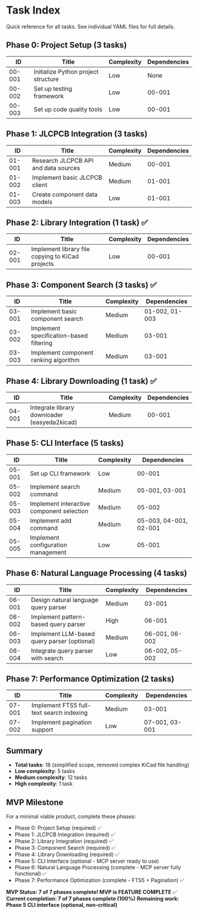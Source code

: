 # Task Index

Quick reference for all tasks. See individual YAML files for full details.

## Phase 0: Project Setup (3 tasks)

| ID | Title | Complexity | Dependencies |
|---|---|---|---|
| 00-001 | Initialize Python project structure | Low | None |
| 00-002 | Set up testing framework | Low | 00-001 |
| 00-003 | Set up code quality tools | Low | 00-001 |

## Phase 1: JLCPCB Integration (3 tasks)

| ID | Title | Complexity | Dependencies |
|---|---|---|---|
| 01-001 | Research JLCPCB API and data sources | Medium | 00-001 |
| 01-002 | Implement basic JLCPCB client | Medium | 01-001 |
| 01-003 | Create component data models | Low | 01-001 |

## Phase 2: Library Integration (1 task) ✅

| ID | Title | Complexity | Dependencies |
|---|---|---|---|
| 02-001 | Implement library file copying to KiCad projects | Low | 00-001 | ✅ COMPLETE |

## Phase 3: Component Search (3 tasks) ✅

| ID | Title | Complexity | Dependencies |
|---|---|---|---|
| 03-001 | Implement basic component search | Medium | 01-002, 01-003 | ✅ COMPLETE |
| 03-002 | Implement specification-based filtering | Medium | 03-001 | ✅ COMPLETE |
| 03-003 | Implement component ranking algorithm | Medium | 03-001 | ✅ COMPLETE |

## Phase 4: Library Downloading (1 task) ✅

| ID | Title | Complexity | Dependencies |
|---|---|---|---|
| 04-001 | Integrate library downloader (easyeda2kicad) | Medium | 00-001 | ✅ COMPLETE |

## Phase 5: CLI Interface (5 tasks)

| ID | Title | Complexity | Dependencies |
|---|---|---|---|
| 05-001 | Set up CLI framework | Low | 00-001 |
| 05-002 | Implement search command | Medium | 05-001, 03-001 |
| 05-003 | Implement interactive component selection | Medium | 05-002 |
| 05-004 | Implement add command | Medium | 05-003, 04-001, 02-001 |
| 05-005 | Implement configuration management | Low | 05-001 |

## Phase 6: Natural Language Processing (4 tasks)

| ID | Title | Complexity | Dependencies |
|---|---|---|---|
| 06-001 | Design natural language query parser | Medium | 03-001 |
| 06-002 | Implement pattern-based query parser | High | 06-001 |
| 06-003 | Implement LLM-based query parser (optional) | Medium | 06-001, 06-002 |
| 06-004 | Integrate query parser with search | Low | 06-002, 05-002 |

## Phase 7: Performance Optimization (2 tasks)

| ID | Title | Complexity | Dependencies |
|---|---|---|---|
| 07-001 | Implement FTS5 full-text search indexing | Medium | 03-001 |
| 07-002 | Implement pagination support | Low | 07-001, 03-001 |

## Summary

- **Total tasks**: 18 (simplified scope, removed complex KiCad file handling)
- **Low complexity**: 5 tasks
- **Medium complexity**: 12 tasks
- **High complexity**: 1 task

## MVP Milestone

For a minimal viable product, complete these phases:
- Phase 0: Project Setup (required) ✅
- Phase 1: JLCPCB Integration (required) ✅
- Phase 2: Library Integration (required) ✅
- Phase 3: Component Search (required) ✅
- Phase 4: Library Downloading (required) ✅
- Phase 5: CLI Interface (optional - MCP server ready to use)
- Phase 6: Natural Language Processing (complete - MCP server fully functional) ✅
- Phase 7: Performance Optimization (complete - FTS5 + Pagination) ✅

**MVP Status: 7 of 7 phases complete! MVP is FEATURE COMPLETE** ✅
**Current completion: 7 of 7 phases complete (100%)**
**Remaining work: Phase 5 CLI interface (optional, non-critical)**
